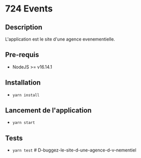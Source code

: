 # 724 Events

## Description
L'application est le site d'une agence evenementielle.
## Pre-requis
- NodeJS  >= v16.14.1

## Installation
- `yarn install`

## Lancement de l'application
- `yarn start`

## Tests
- `yarn test`
#   D - b u g g e z - l e - s i t e - d - u n e - a g e n c e - d - v - n e m e n t i e l  
 